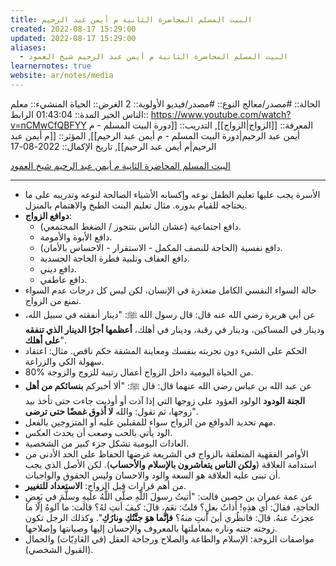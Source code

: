 ```yaml
---
title: البيت المسلم المحاضرة الثانية م أيمن عبد الرحيم
created: 2022-08-17 15:29:00
updated: 2022-08-17 15:29:00
aliases:
  - البيت المسلم المحاضرة الثانية م أيمن عبد الرحيم شيخ العمود
learnernotes: true
website: ar/notes/media
---
```


الحالة:: #مصدر/معالج
النوع:: #مصدر/فيديو
اﻷولوية:: 2
الغرض:: الحياة
المنشيء:: معلم الناس الخير
المدة:: 01:43:04
الرابط:: <https://www.youtube.com/watch?v=nCMwCfQBFYY>
المعرفة:: [[الزواج|الزواج]],
التدريب:: [[دورة البيت المسلم - م أيمن عبد الرحيم|دورة البيت المسلم - م أيمن عبد الرحيم]],
المؤثر:: [[م أيمن عبد الرحيم|م أيمن عبد الرحيم]],
تاريخ اﻹكمال:: 2022-08-17

[البيت المسلم المحاضرة الثانية م أيمن عبد الرحيم شيخ العمود](https://www.youtube.com/watch?v=nCMwCfQBFYY)

---

- الأسرة يجب عليها تعليم الطفل نوعه وإكسابه الأشياء الصالحة لنوعه وتدريبه على ما يحتاجه للقيام بدوره. مثال تعليم البنت الطبخ والاهتمام بالمنزل.
- **دوافع الزواج**:
  - دافع اجتماعية (عشان الناس بتتجوز / الضغط المجتمعي).
  - دافع الأبوة والأمومة.
  - دافع نفسية (الحاجة للنصف المكمل - الاستقرار - الاحساس بالأمان).
  - دافع العفاف وتلبية فطرة الحاجة الجسدية.
  - دافع ديني.
  - دافع عاطفي.
- حالة السواء النفسي الكامل متعذرة في الإنسان، لكن ليس كل درجات عدم السواء تمنع من الزواج.
- عن أبي هريرة رضي الله عنه قال: قال رسول الله ﷺ: "دينار أنفقته في سبيل الله، ودينار في المساكين، ودينار في رقبة، ودينار في أهلك، **أعظمها أجرًا الدينار الذي تنفقه على أهلك**".
- الحكم على الشيء دون تجربته بنفسك ومعاينة المشقة حكم ناقص. مثال: اعتقاد سهولة الكي والزراعة.
- 80% من الحياة اليومية داخل الزواج أعمال رتيبة للزوج والزوجة.
- عن عبد الله بن عباس رضي الله عنهما قال: قال ﷺ: "ألا أخبركم **بنسائكم من أهل الجنة الودود** الولود العؤود على زوجها التي إذا آذت أو أوذيت جاءت حتى تأخذ بيد زوجها، ثم تقول: والله **لا أذوق غمضًا حتى ترضى**".
- مهم تحديد الدوافع من الزواج سواء للمقبلين عليه أو المتزوجين بالفعل.
- الود يأتي بالحب وصعب أن يحدث العكس.
- العادات اليومية تشكل جزء كبير من الشخصية.
- الأوامر الفقهية المتعلقة بالزواج في الشريعة غرضها الحفاظ على الحد الأدنى من استدامة العلاقة (**ولكن الناس يتعاشرون بالإسلام والأحساب**). لكن الأصل الذي يجب أن تبنى عليه العلاقة هو السعة والود والاحسان وليس الحقوق والواجبات.
- من أهم قرارات قبل الزواج: **الاستعداد للتغيير**.
- عن عمة عمران بن حصين قالت: "أتيتُ رسولَ اللَّهِ صلَّى اللَّهُ علَيهِ وسلَّمَ في بَعضِ الحاجةِ، فقالَ: أي هذِهِ! أَذاتُ بعلٍ؟ قلتُ: نعَم، قالَ: كيفَ أنتِ لهُ؟ قالَت: ما آلوهُ إلَّا ما عجزتُ عنهُ. قالَ: فانظُري أينَ أنتِ منهُ؟ **فإنَّما هوَ جنَّتُكِ ونارُكِ**". وكذلك الرجل تكون زوجته جنته وناره بمعاملتها بالمعروف والإحسان إليها وصيانتها وإصلاحها.
- مواصفات الزوجة: الإسلام والطاعة والصلاح ورجاحة العقل (في العَادِيّات) والجمال (القبول الشخصي).
